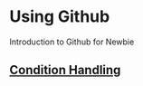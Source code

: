 # Using Github
Introduction to Github for Newbie

## [Condition Handling](https://github.com/whitelog/Using-Github/tree/master/Condition%20Handling)
